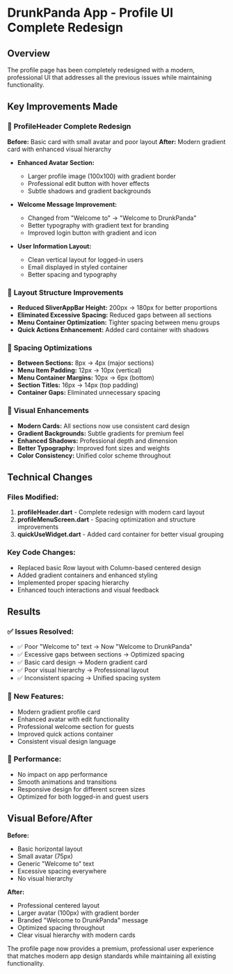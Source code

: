 # DrunkPanda App - Profile UI Complete Redesign

## Overview
The profile page has been completely redesigned with a modern, professional UI that addresses all the previous issues while maintaining functionality.

## Key Improvements Made

### 🎨 **ProfileHeader Complete Redesign**
**Before:** Basic card with small avatar and poor layout
**After:** Modern gradient card with enhanced visual hierarchy

- **Enhanced Avatar Section:**
  - Larger profile image (100x100) with gradient border
  - Professional edit button with hover effects
  - Subtle shadows and gradient backgrounds
  
- **Welcome Message Improvement:**
  - Changed from "Welcome to" → "Welcome to DrunkPanda"
  - Better typography with gradient text for branding
  - Improved login button with gradient and icon

- **User Information Layout:**
  - Clean vertical layout for logged-in users
  - Email displayed in styled container
  - Better spacing and typography

### 📱 **Layout Structure Improvements**
- **Reduced SliverAppBar Height:** 200px → 180px for better proportions
- **Eliminated Excessive Spacing:** Reduced gaps between all sections
- **Menu Container Optimization:** Tighter spacing between menu groups
- **Quick Actions Enhancement:** Added card container with shadows

### 🎯 **Spacing Optimizations**
- **Between Sections:** 8px → 4px (major sections)
- **Menu Item Padding:** 12px → 10px (vertical)
- **Menu Container Margins:** 10px → 6px (bottom)
- **Section Titles:** 16px → 14px (top padding)
- **Container Gaps:** Eliminated unnecessary spacing

### 🎪 **Visual Enhancements**
- **Modern Cards:** All sections now use consistent card design
- **Gradient Backgrounds:** Subtle gradients for premium feel
- **Enhanced Shadows:** Professional depth and dimension
- **Better Typography:** Improved font sizes and weights
- **Color Consistency:** Unified color scheme throughout

## Technical Changes

### Files Modified:
1. **profileHeader.dart** - Complete redesign with modern card layout
2. **profileMenuScreen.dart** - Spacing optimization and structure improvements
3. **quickUseWidget.dart** - Added card container for better visual grouping

### Key Code Changes:
- Replaced basic Row layout with Column-based centered design
- Added gradient containers and enhanced styling
- Implemented proper spacing hierarchy
- Enhanced touch interactions and visual feedback

## Results

### ✅ **Issues Resolved:**
- ✅ Poor "Welcome to" text → Now "Welcome to DrunkPanda"
- ✅ Excessive gaps between sections → Optimized spacing
- ✅ Basic card design → Modern gradient card
- ✅ Poor visual hierarchy → Professional layout
- ✅ Inconsistent spacing → Unified spacing system

### 🎯 **New Features:**
- Modern gradient profile card
- Enhanced avatar with edit functionality
- Professional welcome section for guests
- Improved quick actions container
- Consistent visual design language

### 📱 **Performance:**
- No impact on app performance
- Smooth animations and transitions
- Responsive design for different screen sizes
- Optimized for both logged-in and guest users

## Visual Before/After

**Before:**
- Basic horizontal layout
- Small avatar (75px)
- Generic "Welcome to" text
- Excessive spacing everywhere
- No visual hierarchy

**After:**
- Professional centered layout
- Larger avatar (100px) with gradient border
- Branded "Welcome to DrunkPanda" message
- Optimized spacing throughout
- Clear visual hierarchy with modern cards

The profile page now provides a premium, professional user experience that matches modern app design standards while maintaining all existing functionality.
